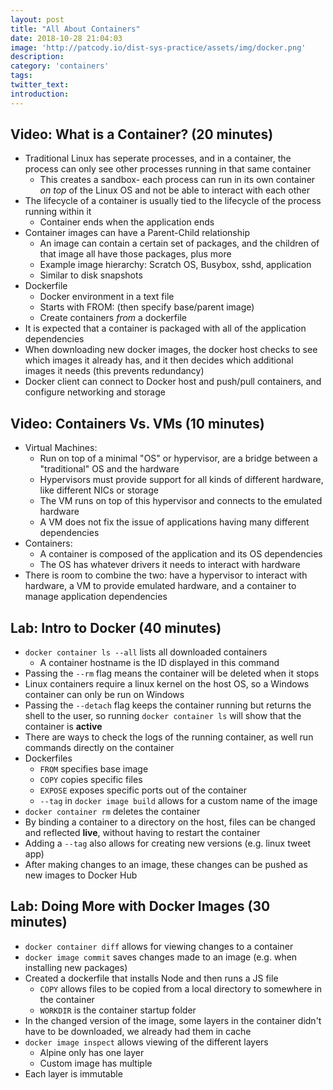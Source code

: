 ```yaml
---
layout: post
title: "All About Containers"
date: 2018-10-28 21:04:03
image: 'http://patcody.io/dist-sys-practice/assets/img/docker.png'
description:
category: 'containers'
tags:
twitter_text:
introduction:
---
```


## Video: What is a Container? (20 minutes)

- Traditional Linux has seperate processes, and in a container, the process can only see other processes running in that same container
  - This creates a sandbox- each process can run in its own container _on top_ of the Linux OS and not be able to interact with each other
- The lifecycle of a container is usually tied to the lifecycle of the process running within it
  - Container ends when the application ends
- Container images can have a Parent-Child relationship
  - An image can contain a certain set of packages, and the children of that image all have those packages, plus more
  - Example image hierarchy: Scratch OS, Busybox, sshd, application
  - Similar to disk snapshots
- Dockerfile
  - Docker environment in a text file
  - Starts with FROM: (then specify base/parent image)
  - Create containers _from_ a dockerfile
- It is expected that a container is packaged with all of the application dependencies
- When downloading new docker images, the docker host checks to see which images it already has, and it then decides which additional images it needs (this prevents redundancy)
- Docker client can connect to Docker host and push/pull containers, and configure networking and storage

## Video: Containers Vs. VMs (10 minutes)

- Virtual Machines:
  - Run on top of a minimal "OS" or hypervisor, are a bridge between a "traditional" OS and the hardware
  - Hypervisors must provide support for all kinds of different hardware, like different NICs or storage
  - The VM runs on top of this hypervisor and connects to the emulated hardware
  - A VM does not fix the issue of applications having many different dependencies
- Containers:
  - A container is composed of the application and its OS dependencies
  - The OS has whatever drivers it needs to interact with hardware
- There is room to combine the two: have a hypervisor to interact with hardware, a VM to provide emulated hardware, and a container to manage application dependencies

## Lab: Intro to Docker (40 minutes)

- `docker container ls --all` lists all downloaded containers
  - A container hostname is the ID displayed in this command
- Passing the `--rm` flag means the container will be deleted when it stops
- Linux containers require a linux kernel on the host OS, so a Windows container can only be run on Windows
- Passing the `--detach` flag keeps the container running but returns the shell to the user, so running `docker container ls` will show that the container is **active**
- There are ways to check the logs of the running container, as well run commands directly on the container
- Dockerfiles
  - `FROM` specifies base image
  - `COPY` copies specific files
  - `EXPOSE` exposes specific ports out of the container
  - `--tag` in `docker image build` allows for a custom name of the image
- `docker container rm` deletes the container
- By binding a container to a directory on the host, files can be changed and reflected **live**, without having to restart the container
- Adding a `--tag` also allows for creating new versions (e.g. linux tweet app)
- After making changes to an image, these changes can be pushed as new images to Docker Hub

## Lab: Doing More with Docker Images (30 minutes)

- `docker container diff` allows for viewing changes to a container
- `docker image commit` saves changes made to an image (e.g. when installing new packages)
- Created a dockerfile that installs Node and then runs a JS file
  - `COPY` allows files to be copied from a local directory to somewhere in the container
  - `WORKDIR` is the container startup folder
- In the changed version of the image, some layers in the container didn't have to be downloaded, we already had them in cache
- `docker image inspect` allows viewing of the different layers
  - Alpine only has one layer
  - Custom image has multiple
- Each layer is immutable
